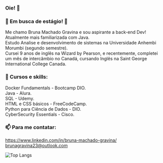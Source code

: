 ### Oie! 👋

### 🔭 Em busca de estágio! 🔭

Me chamo Bruna Machado Gravina e sou aspirante a back-end Dev! Atualmente mais familiarizada com Java. <br />
Estudo Analise e desenvolvimento de sistemas na Universidade Anhembi Morumbi (segundo semestre).<br />
Cursei 9 anos de inglês na Wizard by Pearson, e recentemente, completei um mês de intercâmbio no Canadá, cursando Inglês na Saint George International College Canada. 

### 🌱 Cursos e skills:
Docker Fundamentals - Bootcamp DIO. <br/>
Java - Alura.<br />
SQL - Udemy. <br/>
HTML e CSS básicos - FreeCodeCamp. <br />
Python para Ciência de Dados - DIO. <br />
CyberSecurity Essentials - Cisco. </br>

### 📫 Para me contatar:
https://www.linkedin.com/in/bruna-machado-gravina/ <br />
brunagravina23@outlook.com

![Top Langs](https://github-readme-stats.vercel.app/api/top-langs/?username=BrunaGravina&hide_progress=true)








